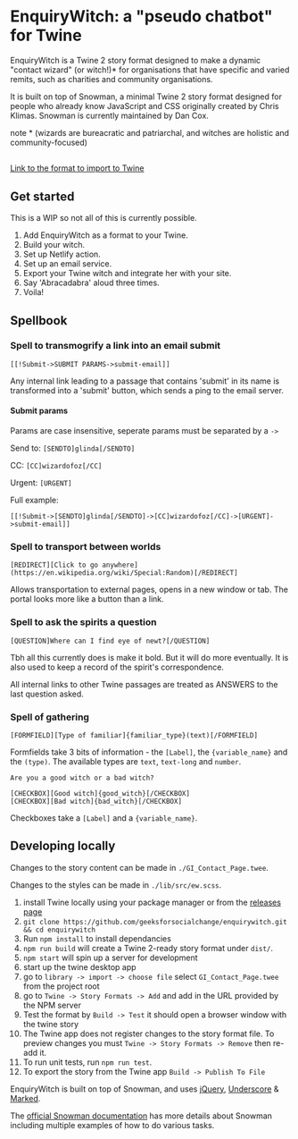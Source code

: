 # EnquiryWitch: a "pseudo chatbot" for Twine

EnquiryWitch is a Twine 2 story format designed to make a dynamic "contact wizard" (or witch!)\* for organisations that have specific and varied remits, such as charities and community organisations.

It is built on top of Snowman, a minimal Twine 2 story format designed for people who already know JavaScript and CSS originally created by Chris Klimas. Snowman is currently maintained by Dan Cox.

note \* (wizards are bureacratic and patriarchal, and witches are holistic and community-focused)

##

[Link to the format to import to Twine](https://github.com/GenderedIntelligence/enquirywitch/dist/enquirywitch-0.0.1/format.js)

## Get started

This is a WIP so not all of this is currently possible.

1. Add EnquiryWitch as a format to your Twine.
1. Build your witch.
1. Set up Netlify action.
1. Set up an email service.
1. Export your Twine witch and integrate her with your site.
1. Say 'Abracadabra' aloud three times.
1. Voila!

## Spellbook

### Spell to transmogrify a link into an email submit

```
[[!Submit->SUBMIT PARAMS->submit-email]]
```

Any internal link leading to a passage that contains 'submit' in its name is transformed into a 'submit' button, which sends a ping to the email server.

#### Submit params

Params are case insensitive, seperate params must be separated by a `->`

Send to: `[SENDTO]glinda[/SENDTO]`

CC: `[CC]wizardofoz[/CC]`

Urgent: `[URGENT]`

Full example:

```
[[!Submit->[SENDTO]glinda[/SENDTO]->[CC]wizardofoz[/CC]->[URGENT]->submit-email]]
```

### Spell to transport between worlds

```
[REDIRECT][Click to go anywhere](https://en.wikipedia.org/wiki/Special:Random)[/REDIRECT]
```

Allows transportation to external pages, opens in a new window or tab. The portal looks more like a button than a link.

### Spell to ask the spirits a question

```
[QUESTION]Where can I find eye of newt?[/QUESTION]
```

Tbh all this currently does is make it bold. But it will do more eventually. It is also used to keep a record of the spirit's correspondence.

All internal links to other Twine passages are treated as ANSWERS to the last question asked.

### Spell of gathering

```
[FORMFIELD][Type of familiar]{familiar_type}(text)[/FORMFIELD]
```

Formfields take 3 bits of information - the `[Label]`, the `{variable_name}` and the `(type)`. The available types are `text`, `text-long` and `number`.

```
Are you a good witch or a bad witch?

[CHECKBOX][Good witch]{good_witch}[/CHECKBOX]
[CHECKBOX][Bad witch]{bad_witch}[/CHECKBOX]
```

Checkboxes take a `[Label]` and a `{variable_name}`.

## Developing locally

Changes to the story content can be made in `./GI_Contact_Page.twee`.

Changes to the styles can be made in `./lib/src/ew.scss`.

1. install Twine locally using your package manager or from the [releases page](https://github.com/klembot/twinejs/releases)
1. `git clone https://github.com/geeksforsocialchange/enquirywitch.git && cd enquirywitch`
1. Run `npm install` to install dependancies
1. `npm run build` will create a Twine 2-ready story format under `dist/`.
1. `npm start` will spin up a server for development
1. start up the twine desktop app
1. go to `library -> import -> choose file` select `GI_Contact_Page.twee` from the project root
1. go to `Twine -> Story Formats -> Add` and add in the URL provided by the NPM server
1. Test the format by `Build -> Test` it should open a browser window with the twine story
1. The Twine app does not register changes to the story format file. To preview changes you must `Twine -> Story Formats -> Remove` then re-add it. 
1. To run unit tests, run `npm run test`.
1. To export the story from the Twine app `Build -> Publish To File`

EnquiryWitch is built on top of Snowman, and uses [jQuery](https://jquery.com/), [Underscore](https://underscorejs.org/) & [Marked](https://github.com/markedjs/marked).

The [official Snowman documentation](https://videlais.github.io/snowman/#/2/) has more details about Snowman including multiple examples of how to do various tasks.
